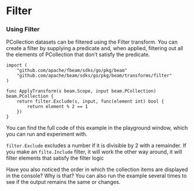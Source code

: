 <!--
Licensed under the Apache License, Version 2.0 (the "License");
you may not use this file except in compliance with the License.
You may obtain a copy of the License at
http://www.apache.org/licenses/LICENSE-2.0
Unless required by applicable law or agreed to in writing, software
distributed under the License is distributed on an "AS IS" BASIS,
WITHOUT WARRANTIES OR CONDITIONS OF ANY KIND, either express or implied.
See the License for the specific language governing permissions and
limitations under the License.
-->

# Filter

### Using Filter

PCollection datasets can be filtered using the Filter transform. You can create a filter by supplying a predicate and, when applied, filtering out all the elements of PCollection that don’t satisfy the predicate.

```
import (
	"github.com/apache/fbeam/sdks/go/pkg/beam"
	"github.com/apache/beam/sdks/go/pkg/beam/transforms/filter"
)

func ApplyTransform(s beam.Scope, input beam.PCollection) beam.PCollection {
	return filter.Exclude(s, input, func(element int) bool {
		return element % 2 == 1
	})
}
```

You can find the full code of this example in the playground window, which you can run and experiment with.

`filter.Exclude` excludes a number if it is divisible by 2 with a remainder. If you make an `filte.Include` filter, it will work the other way around, it will filter elements that satisfy the filter logic

Have you also noticed the order in which the collection items are displayed in the console? Why is that? You can also run the example several times to see if the output remains the same or changes.